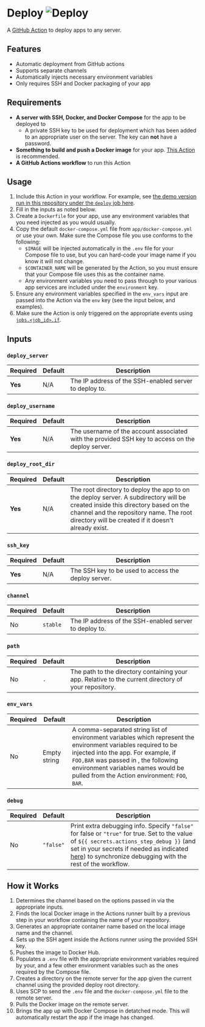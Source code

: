 # Deploy ![Deploy](https://github.com/jswny/deploy/workflows/CI/badge.svg)
A [GitHub Action](https://github.com/features/actions) to deploy apps to any server.

## Features
- Automatic deployment from GitHub actions
- Supports separate channels
- Automatically injects necessary environment variables
- Only requires SSH and Docker packaging of your app

## Requirements
- **A server with SSH, Docker, and Docker Compose** for the app to be deployed to
  - A private SSH key to be used for deployment which has been added to an appropriate user on the server. The key can **not** have a password.
- **Something to build and push a Docker image** for your app. [This Action](https://github.com/marketplace/actions/build-and-push-docker-images) is recommended.
- **A GitHub Actions workflow** to run this Action

## Usage
1. Include this Action in your workflow. For example, see [the demo version run in this repository under the `deploy` job here](https://github.com/jswny/deploy/blob/master/.github/workflows/ci.yml).
2. Fill in the inputs as noted below.
3. Create a `Dockerfile` for your app, use any environment variables that you need injected as you would usually.
4. Copy the default `docker-compose.yml` file from `app/docker-compose.yml` or use your own. Make sure the Compose file you use conforms to the following:
    - `$IMAGE` will be injected automatically in the `.env` file for your Compose file to use, but you can hard-code your image name if you know it will not change.
    - `$CONTAINER_NAME` will be generated by the Action, so you must ensure that your Compose file uses this as the container name.
    - Any environment variables you need to pass through to your various app services are included under the `environment` key.
5. Ensure any environment variables specified in the `env_vars` input are passed into the Action via the `env` key (see the input below, and examples).
6. Make sure the Action is only triggered on the appropriate events using [`jobs.<job_id>.if`](https://docs.github.com/en/actions/reference/workflow-syntax-for-github-actions#jobsjob_idif).

## Inputs
### `deploy_server`
| Required | Default | Description |
| --- | --- | --- |
| **Yes** | N/A | The IP address of the SSH-enabled server to deploy to. |

### `deploy_username`
| Required | Default | Description |
| --- | --- | --- |
| **Yes** | N/A | The username of the account associated with the provided SSH key to access on the deploy server. |

### `deploy_root_dir`
| Required | Default | Description |
| --- | --- | --- |
| **Yes** | N/A | The root directory to deploy the app to on the deploy server. A subdirectory will be created inside this directory based on the channel and the repository name. The root directory will be created if it doesn't already exist. |

### `ssh_key`
| Required | Default | Description |
| --- | --- | --- |
| **Yes** | N/A | The SSH key to be used to access the deploy server. |

### `channel`
| Required | Default | Description |
| --- | --- | --- |
| No | `stable` | The IP address of the SSH-enabled server to deploy to. |

### `path`
| Required | Default | Description |
| --- | --- | --- |
| No | `.` | The path to the directory containing your app. Relative to the current directory of your repository. |

### `env_vars`
| Required | Default | Description |
| --- | --- | --- |
| No | Empty string | A comma-separated string list of environment variables which represent the environment variables required to be injected into the app. For example, if `FOO,BAR` was passed in , the following environment variables names would be pulled from the Action environment: `FOO`, `BAR`. |

### `debug`
| Required | Default | Description |
| --- | --- | --- |
| No | `"false"` | Print extra debugging info. Specify `"false"` for false or `"true"` for true. Set to the value of `${{ secrets.actions_step_debug }}` (and set in your secrets if needed as indicated [here](https://github.com/actions/toolkit/blob/master/docs/action-debugging.md)) to synchronize debugging with the rest of the workflow. |

## How it Works
1. Determines the channel based on the options passed in via the appropriate inputs.
2. Finds the local Docker image in the Actions runner built by a previous step in your workflow containing the name of your repository.
3. Generates an appropriate container name based on the local image name and the channel.
4. Sets up the SSH agent inside the Actions runner using the provided SSH key.
5. Pushes the image to Docker Hub.
6. Populates a `.env` file with the appropriate environment variables required by your, and a few other environment variables such as the ones required by the Compose file.
7. Creates a directory on the remote server for the app given the current channel using the provided deploy root directory.
8. Uses SCP to send the `.env` file and the `docker-compose.yml` file to the remote server.
9. Pulls the Docker image on the remote server.
10. Brings the app up with Docker Compose in detatched mode. This will automatically restart the app if the image has changed.
